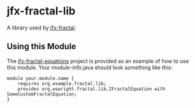# jfx-fractal-lib
A library used by [jfx-fractal](https://github.com/wswright/jfx-fractal).

## Using this Module
The [jfx-fractal-equations](https://github.com/wswright/jfx-fractal-equations) project is provided as an example of how 
to use this module. Your module-info.java should look something like this:

    module your.module.name {
        requires org.example.fractal.lib;
        provides org.wswright.fractal.lib.IFractalEquation with SomeCustomFractalEquation;
    }
